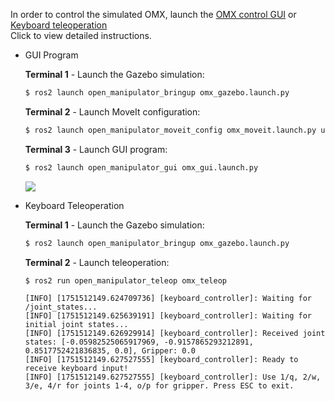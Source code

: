 In order to control the simulated OMX, launch the [OMX control GUI](/docs/en/platform/openmanipulator_x/ros_operation/#gui-program) or [Keyboard teleoperation](/docs/en/platform/openmanipulator_x/ros_operation/#keyboard)  
Click to view detailed instructions.

- GUI Program

  **Terminal 1** - Launch the Gazebo simulation:
  ```bash
  $ ros2 launch open_manipulator_bringup omx_gazebo.launch.py
  ```

  **Terminal 2** - Launch MoveIt configuration:
  ```bash
  $ ros2 launch open_manipulator_moveit_config omx_moveit.launch.py use_sim:=true
  ```

  **Terminal 3** - Launch GUI program:
  ```bash
  $ ros2 launch open_manipulator_gui omx_gui.launch.py
  ```
  ![](/assets/images/platform/openmanipulator_x/OpenManipulator_x_GUI.png)

- Keyboard Teleoperation

  **Terminal 1** - Launch the Gazebo simulation:
  ```bash
  $ ros2 launch open_manipulator_bringup omx_gazebo.launch.py
  ```

  **Terminal 2** - Launch teleoperation:
  ```bash
  $ ros2 run open_manipulator_teleop omx_teleop
  ```

  ```
  [INFO] [1751512149.624709736] [keyboard_controller]: Waiting for /joint_states...
  [INFO] [1751512149.625639191] [keyboard_controller]: Waiting for initial joint states...
  [INFO] [1751512149.626929914] [keyboard_controller]: Received joint states: [-0.05982525065917969, -0.9157865293212891, 0.8517752421836835, 0.0], Gripper: 0.0
  [INFO] [1751512149.627527555] [keyboard_controller]: Ready to receive keyboard input!
  [INFO] [1751512149.627527555] [keyboard_controller]: Use 1/q, 2/w, 3/e, 4/r for joints 1-4, o/p for gripper. Press ESC to exit.
  ``` 